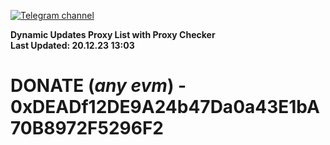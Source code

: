 [![Telegram channel](https://img.shields.io/endpoint?url=https://runkit.io/damiankrawczyk/telegram-badge/branches/master?url=https://t.me/n4z4v0d)](https://t.me/n4z4v0d) 

**Dynamic Updates Proxy List with Proxy Checker**  
**Last Updated: 20.12.23 13:03**

# DONATE (_any evm_) - 0xDEADf12DE9A24b47Da0a43E1bA70B8972F5296F2
